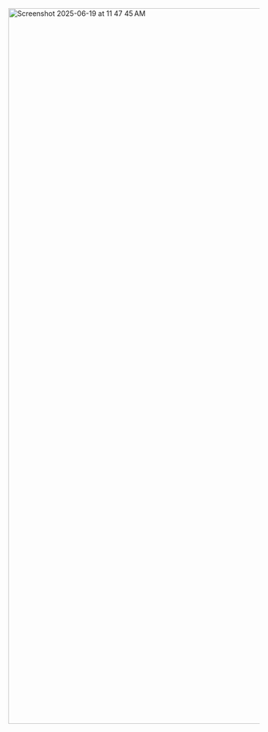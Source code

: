 <img width="1436" alt="Screenshot 2025-06-19 at 11 47 45 AM" src="https://github.com/user-attachments/assets/5e7e8ea5-eb1d-4039-9d72-e684de21bcfc" />
